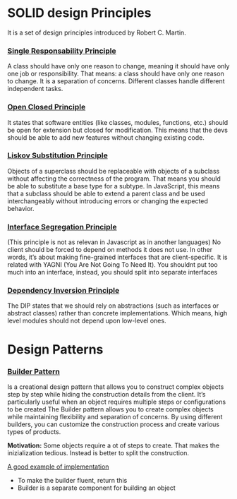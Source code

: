 # SOLID design Principles

It is a set of design principles introduced by Robert C. Martin.

### [Single Responsability Principle](SOLID-design-principles/single-responsibility-principle.js)

A class should have only one reason to change, meaning it should have only one job or responsibility. That means: a class should have only one reason to change.
It is a separation of concerns. Different classes handle different independent tasks.

### [Open Closed Principle](SOLID-design-principles/open-closed-principle.js)

It states that software entities (like classes, modules, functions, etc.) should be open for extension but closed for modification. This means that the devs should be able to add new features without changing existing code.

### [Liskov Substitution Principle](SOLID-design-principles/liskov-substitution-principle.js)

Objects of a superclass should be replaceable with objects of a subclass without affecting the correctness of the program. That means you should be able to substitute a base type for a subtype.
In JavaScript, this means that a subclass should be able to extend a parent class and be used interchangeably without introducing errors or changing the expected behavior.

### [Interface Segregation Principle](SOLID-design-principles/interface-segregation-principle.ts)

(This principle is not as relevan in Javascript as in another languages)
No client should be forced to depend on methods it does not use. In other words, it’s about making fine-grained interfaces that are client-specific.
It is related with YAGNI (You Are Not Going To Need It). You shouldnt put too much into an interface, instead, you should split into separate interfaces

### [Dependency Inversion Principle](SOLID-design-principles/dependency-inversion-principle.js)

The DIP states that we should rely on abstractions (such as interfaces or abstract classes) rather than concrete implementations. Which means, high level modules should not depend upon low-level ones.

# Design Patterns

### [Builder Pattern](builder-pattern/builder-explanation.js)

Is a creational design pattern that allows you to construct complex objects step by step while hiding the construction details from the client. It’s particularly useful when an object requires multiple steps or configurations to be created
The Builder pattern allows you to create complex objects while maintaining flexibility and separation of concerns.
By using different builders, you can customize the construction process and create various types of products.

**Motivation:** Some objects require a ot of steps to create. That makes the inizialization tedious. Instead is better to split the construction.

[A good example of implementation](builder-pattern/builder-facets.js)

- To make the builder fluent, return this
- Builder is a separate component for building an object
